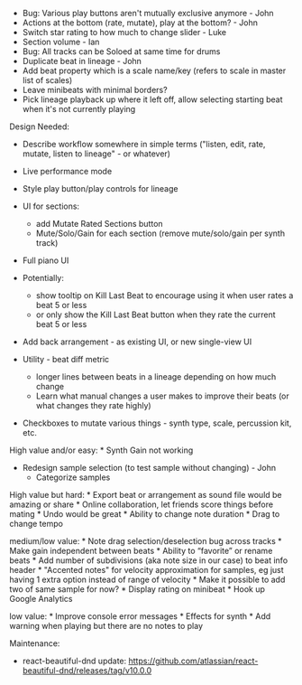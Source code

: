 * Bug: Various play buttons aren't mutually exclusive anymore - John
* Actions at the bottom (rate, mutate), play at the bottom? - John
* Switch star rating to how much to change slider - Luke
* Section volume - Ian
* Bug: All tracks can be Soloed at same time for drums
* Duplicate beat in lineage - John
* Add beat property which is a scale name/key (refers to scale in master list of scales)
* Leave minibeats with minimal borders?
* Pick lineage playback up where it left off, allow selecting starting beat when it's not currently playing

Design Needed:
* Describe workflow somewhere in simple terms ("listen, edit, rate, mutate, listen to lineage" - or whatever)


* Live performance mode
* Style play button/play controls for lineage
* UI for sections:
    * add Mutate Rated Sections button
    * Mute/Solo/Gain for each section (remove mute/solo/gain per synth track)

* Full piano UI
* Potentially:
  * show tooltip on Kill Last Beat to encourage using it when user rates a beat 5 or less
  * or only show the Kill Last Beat button when they rate the current beat 5 or less

* Add back arrangement - as existing UI, or new single-view UI
* Utility - beat diff metric
    * longer lines between beats in a lineage depending on how much change
    * Learn what manual changes a user makes to improve their beats (or what changes they rate highly)
* Checkboxes to mutate various things - synth type, scale, percussion kit, etc.


High value and/or easy:
    * Synth Gain not working

* Redesign sample selection (to test sample without changing) - John
    * Categorize samples

High value but hard:
    * Export beat or arrangement as sound file would be amazing or share
    * Online collaboration, let friends score things before mating
    * Undo would be great
    * Ability to change note duration
    * Drag to change tempo

medium/low value:
    * Note drag selection/deselection bug across tracks
    * Make gain independent between beats
    * Ability to “favorite” or rename beats
    * Add number of subdivisions (aka note size in our case) to beat info header
    * "Accented notes" for velocity approximation for samples, eg just having 1 extra option instead of range of velocity
        * Make it possible to add two of same sample for now?
    * Display rating on minibeat
    * Hook up Google Analytics

low value:
    * Improve console error messages
    * Effects for synth
    * Add warning when playing but there are no notes to play


Maintenance:
* react-beautiful-dnd update: https://github.com/atlassian/react-beautiful-dnd/releases/tag/v10.0.0
